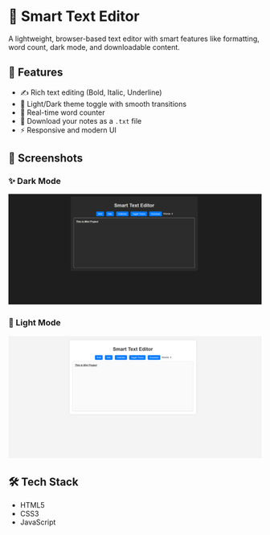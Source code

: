 # 📝 Smart Text Editor

A lightweight, browser-based text editor with smart features like formatting, word count, dark mode, and downloadable content.

## 🚀 Features

- ✍️ Rich text editing (Bold, Italic, Underline)
- 🌙 Light/Dark theme toggle with smooth transitions
- 🔢 Real-time word counter
- 💾 Download your notes as a `.txt` file
- ⚡ Responsive and modern UI

## 📸 Screenshots

### ✨ Dark Mode
![Light Mode](Screenshot/Screenshot%202025-04-21%20224940.png)

### 🌙 Light Mode
![Dark Mode](Screenshot/Screenshot%202025-04-21%20225549.png)

## 🛠️ Tech Stack

- HTML5
- CSS3 
- JavaScript 


